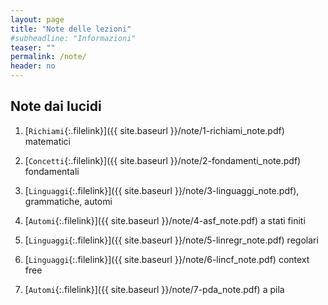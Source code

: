 ```yaml
---
layout: page
title: "Note delle lezioni"
#subheadline: "Informazioni"
teaser: ""
permalink: /note/
header: no
---
```


## Note dai lucidi

1. [`Richiami`{:.filelink}]({{ site.baseurl }}/note/1-richiami_note.pdf) matematici

1. [`Concetti`{:.filelink}]({{ site.baseurl }}/note/2-fondamenti_note.pdf) fondamentali

1. [`Linguaggi`{:.filelink}]({{ site.baseurl }}/note/3-linguaggi_note.pdf), grammatiche, automi

1. [`Automi`{:.filelink}]({{ site.baseurl }}/note/4-asf_note.pdf) a stati finiti

1. [`Linguaggi`{:.filelink}]({{ site.baseurl }}/note/5-linregr_note.pdf) regolari

1. [`Linguaggi`{:.filelink}]({{ site.baseurl }}/note/6-lincf_note.pdf) context free

1. [`Automi`{:.filelink}]({{ site.baseurl }}/note/7-pda_note.pdf) a pila